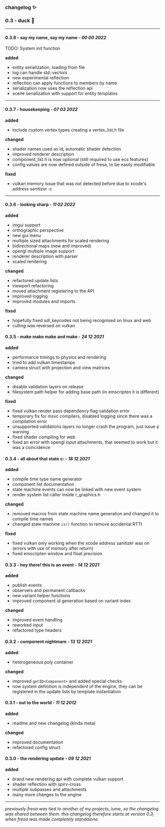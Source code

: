 ### changelog :sparkles:

### 0.3 - duck :duck:

---

#### 0.3.8 - say my name, say my name - _00 00 2022_

TODO: System init function

**added**
- entity serialization, loading from file
- log can handle std::vectors
- new experimental reflection
- reflection can apply functions to members by name
- serialization now uses the reflection api
- scene serialization with support for entity templates

---

#### 0.3.7 - housekeeping - _07 03 2022_

**added**
- include custom vertex types creating a vertex_list.h file

**changed**
- shader names used as id, automatic shader detection
- improved renderer description
- component_list.h is now optional (still required to use ecs features)
- config values are now defined outside of fresa, to be easily modifiable

**fixed**
- vulkan memory issue that was not detected before due to xcode's address sanitizer :c

---

#### 0.3.6 - looking sharp - _11 02 2022_

**added**
- imgui support
- orthographic perspective
- new gui menu
- multiple sized attachments for scaled rendering
- bidirectional maps (new and improved)
- opengl multiple image support
- renderer description with parser
- scaled rendering

**changed**
- refactored update lists
- viewport refactoring
- moved attachment registering to the API
- improved logging
- improved modules and imports

**fixed**
- hopefully fixed sdl_keycodes not being recognised on linux and web
- culling was reversed on vulkan

#### 0.3.5 - make make make and make - _24 12 2021_

**added**
- performance timings to physics and rendering
- tried to add vulkan timestamps 
- camera struct with projection and view matrices

**changed**
- disable validation layers on release
- filesystem path helper for adding base path (in emscripten it is different)

**fixed**
- fixed vulkan render pass dependency flag validation error
- temporary fix for msvc compilers, disabled logging since there was a compilation error
- unsupported validations layers no longer crash the program, just issue a warning
- fixed shader compiling for web
- fixed an error with opengl input attachments, that seemed to work but it was a coincidence

#### 0.3.4 - all about that state c: - _18 12 2021_

**added**
- compile time type name generator
- component list documentation
- state machine events can now be linked with new event system
- render system list caller inside r_graphics.h

**changed**
- removed macros from state machine name generation and changed it to compile time names
- changed state machine `is()` function to remove accidental RTTI

**fixed**
- fixed vulkan only working when the xcode address sanitizer was on (errors with use of memory after return)
- fixed emscripten window and float precision

#### 0.3.3 - hey there! this is an event - _14 12 2021_

**added**
- publish events
- observers and permanent callbacks
- new variant helper functions
- improved component id generation based on variant index

**changed**
- improved event handling
- reworked input
- refactored type headers

#### 0.3.2 - component nightmare - _13 12 2021_

**added**
- heterogeneous poly container

**changed**
- improved `getID<Component>` and added special checks
- now system definition is independent of the engine, they can be registered in the update lists by template instantiation

#### 0.3.1 - out to the world - _11 12 2012_

**added**
- readme and new changelog (kinda meta)

**changed**
- improved documentation
- refactored config struct

#### 0.3.0 - the rendering update - _09 12 2021_

**added**
- brand new rendering api with complete vulkan support
- shader reflection with spirv-cross
- multiple subpasses and attachments
- many more changes to the engine

---

_previously fresa was tied to another of my projects, lume, so the changelog was shared between them. this changelog therefore starts at version 0.3, when fresa was made completely standalone._
